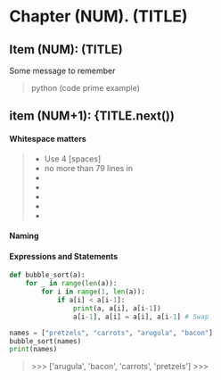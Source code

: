 # Chapter (NUM). (TITLE)

## Item (NUM): (TITLE)

Some message to remember

> python (code prime example)


## item (NUM+1): {TITLE.next())

#### Whitespace matters

> * Use 4 [spaces]
> * no more than 79 lines in 
> * 
> * 
> * 
> * 
> * 

#### Naming

#### Expressions and Statements

```python
def bubble_sort(a):
    for _ in range(len(a)):
        for i in range(1, len(a)):
            if a[i] < a[i-1]:
                print(a, a[i], a[i-1])
                a[i-1], a[i] = a[i], a[i-1] # Swap

names = ["pretzels", "carrots", "arugula", "bacon"]
bubble_sort(names)
print(names)

```

> \>>>
['arugula', 'bacon', 'carrots', 'pretzels']
> \>>>
